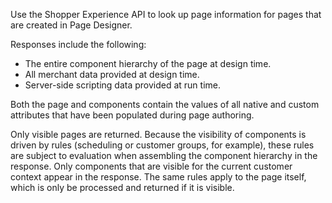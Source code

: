 Use the Shopper Experience API to look up page information for pages that are created in Page Designer.

Responses include the following:

- The entire component hierarchy of the page at design time.
- All merchant data provided at design time.
- Server-side scripting data provided at run time.

Both the page and components contain the values of all native and custom attributes that have been populated during page authoring.

Only visible pages are returned. Because the visibility of components is driven by rules (scheduling or customer groups, for example), these rules are subject to evaluation when assembling the component hierarchy in the response. Only components that are visible for the current customer context appear in the response. The same rules apply to the page itself, which is only be processed and returned if it is visible.
